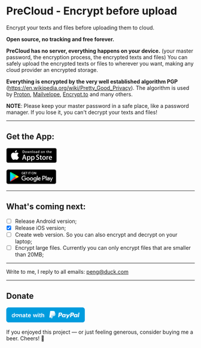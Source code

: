# PreCloud - Encrypt before upload

Encrypt your texts and files before uploading them to cloud.

**Open source, no tracking and free forever.**

**PreCloud has no server, everything happens on your device.** (your master password, the encryption process, the encrypted texts and files)
You can safely upload the encrypted texts or files to wherever you want, making any cloud provider an encrypted storage.

**Everything is encrypted by the very well established algorithm PGP** (https://en.wikipedia.org/wiki/Pretty_Good_Privacy). The algorithm is used by [Proton](https://proton.me/), [Mailvelope](https://mailvelope.com/), [Encrypt.to](https://encrypt.to/) and many others.

**NOTE**: Please keep your master password in a safe place, like a password manager. If you lose it, you can't decrypt your texts and files!

---

## Get the App:

<a href="https://apps.apple.com/us/app/precloud/id1638793841" target="_blank"><img src="app-store.svg" height="40"></a> 

<a href="https://play.google.com/store/apps/details?id=com.precloud" target="_blank"><img src="play-store.svg" height="40"></a> 

---

## What's coming next:
- [ ] Release Android version;
- [x] Release iOS version;
- [ ] Create web version. So you can also encrypt and decrypt on your laptop;
- [ ] Encrypt large files. Currently you can only encrypt files that are smaller than 20MB;

---

Write to me, I reply to all emails: peng@duck.com

---

## Donate
<a href="https://paypal.me/penghuili/" target="_blank"><img src="paypal.svg" height="40"></a> 

If you enjoyed this project — or just feeling generous, consider buying me a beer. Cheers! :beers: